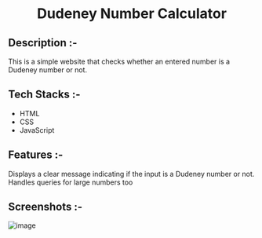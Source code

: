 # <p align="center">Dudeney Number Calculator</p>

## Description :-

This is a simple website that checks whether an entered number is a Dudeney number or not.

## Tech Stacks :-

- HTML
- CSS
- JavaScript

## Features :-

Displays a clear message indicating if the input is a Dudeney number or not.<br>
Handles queries for large numbers too

## Screenshots :-

![image](https://github.com/user-attachments/assets/df5b21e9-16d2-48f4-b3f3-c4dfa9919d0f)
